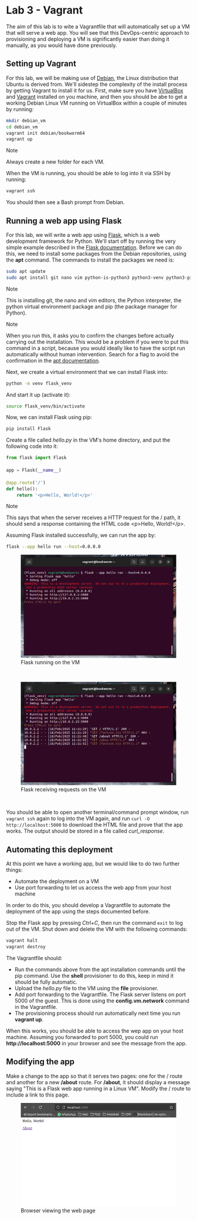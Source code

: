# Lab 3 - Vagrant

The aim of this lab is to wite a Vagrantfile that will automatically set up a VM that will serve a web app. You will see that this DevOps-centric approach to provisioning and deploying a VM is significantly easier than doing it manually, as you would have done previously.

## Setting up Vagrant
For this lab, we will be making use of [Debian](https://www.debian.org/), the Linux distribution that Ubuntu is derived from. We'll sidestep the complexity of the install process by getting Vagrant to install it for us. First, make sure you have [VirtualBox](https://www.virtualbox.org/wiki/Downloads) and [Vagrant](https://developer.hashicorp.com/vagrant/install) installed on you machine, and then you should be abe to get a working Debian Linux VM running on VirtualBox within a couple of minutes by running:
~~~ bash
mkdir debian_vm
cd debian_vm
vagrant init debian/bookworm64
vagrant up
~~~
> [!NOTE]
> Always create a new folder for each VM.

When the VM is running, you should be able to log into it via SSH by running:
~~~ bash
vagrant ssh
~~~

You should then see a Bash prompt from Debian.

## Running a web app using Flask

For this lab, we will write a web app using [Flask](https://flask.palletsprojects.com/en/stable/), which is a web development framework for Python. We'll start off by running the very simple example described in the [Flask documentation](https://flask.palletsprojects.com/en/stable/quickstart/#a-minimal-application). Before we can do this, we need to install some packages from the Debian repositories, using the **apt** command. The commands to install the packages we need is:
~~~ bash
sudo apt update
sudo apt install git nano vim python-is-python3 python3-venv python3-pip
~~~

> [!NOTE]
> This is installing git, the nano and vim editors, the Python interpreter, the python virtual environment package and pip (the package manager for Python).

> [!NOTE]
> When you run this, it asks you to confirm the changes before actually carrying out the installation. This would be a problem if you were to put this command in a script, because you would ideally like to have the script run automatically without human intervention. Search for a flag to avoid the confirmation in the [apt documentation](https://manpages.debian.org/bookworm/apt/apt.8.en.html). 

Next, we create a virtual environment that we can install Flask into:

~~~ bash
python -m venv flask_venv
~~~

And start it up (activate it):

~~~ bash
source flask_venv/bin/activate
~~~

Now, we can install Flask using pip:

~~~ bash
pip install Flask
~~~

Create a file called *hello.py* in thw VM's home directory, and put the following code into it:

~~~ python
from flask import Flask

app = Flask(__name__)

@app.route('/')
def hello():
    return '<p>Hello, World!</p>'
~~~

> [!NOTE]
> This says that when the server receives a HTTP request for the / path, it should send a response containing the HTML code \<p>Hello, World!\</p>.

Assuming Flask installed successfully, we can run the app by:

~~~ bash
flask --app hello run --host=0.0.0.0
~~~

<figure>
  <img src="1-1.png" alt="Flask running"/>
  <figcaption>Flask running on the VM</figcaption>
</figure>

&nbsp;

<figure>
  <img src="1-2.png" alt="Flask receiving requests"/>
  <figcaption>Flask receiving requests on the VM</figcaption>
</figure>

&nbsp;

You should be able to open another terminal/command prompt window, run ``vagrant ssh`` again to log into the VM again, and run ``curl -O http://localhost:5000`` to download the HTML file and prove that the app works. The output should be stored in a file called *curl_response*.

## Automating this deployment

At this point we have a working app, but we would like to do two further things:
- Automate the deployment on a VM
- Use port forwarding to let us access the web app from your host machine

In order to do this, you should develop a Vagrantfile to automate the deployment of the app using the steps documented before.

Stop the Flask app by pressing *Ctrl+C*, then run the command ``exit`` to log out of the VM. Shut down and delete the VM with the following commands:

~~~ bash
vagrant halt
vagrant destroy
~~~

The Vagrantfile should:
- Run the commands above from the apt installation commands until the pip command. Use the **shell** provisioner to do this, keep in mind it should be fully automatic.
- Upload the *hello.py* file to the VM using the **file** provisioner.
- Add port forwarding to the Vagrantfile. The Flask server listens on port 5000 of the guest. This is done using the **config.vm.network** command in the Vagrantfile.
- The provisioning process should run automatically next time you run **vagrant up**.

When this works, you should be able to access the wep app on your host machine. Assuming you forwarded to port 5000, you could run **http://localhost:5000** in your browser and see the message from the app.

## Modifying the app
Make a change to the app so that it serves two pages: one for the / route and another for a new **/about** route.
For **/about**, it should display a message saying "This is a Flask web app running in a Linux VM".
Modify the / route to include a link to this page.

<figure>
  <img src="2-1.png" alt="Browser visual"/>
  <figcaption>Browser viewing the web page</figcaption>
</figure>
